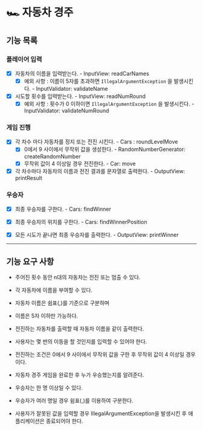 # 🏎️ 자동차 경주

## 기능 목록
### 플레이어 입력
- [x] 자동차의 이름을 입력받는다. - InputView: readCarNames
  - [x] 예외 사항 : 이름이 5자를 초과하면 `IllegalArgumentException` 을 발생시킨다. - InputValidator: validateName
- [x] 시도할 횟수를 입력받는다. - InputView: readNumRound
  - [x] 예외 사항 : 횟수가 0 이하이면 `IllegalArgumentException` 을 발생시킨다. - InputValidator: validateNumRound
### 게임 진행 
- [x] 각 차수 마다 자동차를 정지 또는 전진 시킨다. - Cars : roundLevelMove
  - [x] 0에서 9 사이에서 무작위 값을 생성한다. - RandomNumberGenerator: createRandomNumber
  - [x] 무작위 값이 4 이상일 경우 전진한다. - Car: move
- [x] 각 차수마다 자동차의 이름과 전진 결과를 문자열로 출력한다. - OutputView: printResult
### 우승자
- [x] 최종 우승자를 구한다. - Cars: findWinner
- [x] 최종 우승자의 위치를 구한다. - Cars: findWinnerPosition
- [x] 모든 시도가 끝나면 최종 우승자를 출력한다. - OutputView: printWinner



---
## 기능 요구 사항
- 주어진 횟수 동안 n대의 자동차는 전진 또는 멈출 수 있다.


- 각 자동차에 이름을 부여할 수 있다. 
- 자동차 이름은 쉼표(,)를 기준으로 구분하며
- 이름은 5자 이하만 가능하다.


- 전진하는 자동차를 출력할 때 자동차 이름을 같이 출력한다.


- 사용자는 몇 번의 이동을 할 것인지를 입력할 수 있어야 한다.


- 전진하는 조건은 0에서 9 사이에서 무작위 값을 구한 후 무작위 값이 4 이상일 경우이다.


- 자동차 경주 게임을 완료한 후 누가 우승했는지를 알려준다.
- 우승자는 한 명 이상일 수 있다.
- 우승자가 여러 명일 경우 쉼표(,)를 이용하여 구분한다.


- 사용자가 잘못된 값을 입력할 경우 IllegalArgumentException을 발생시킨 후 애플리케이션은 종료되어야 한다.